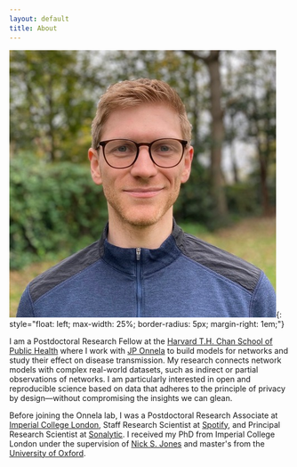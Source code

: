 ```yaml
---
layout: default
title: About
---
```


![image](/assets/till.jpeg){: style="float: left; max-width: 25%; border-radius: 5px; margin-right: 1em;"}

I am a Postdoctoral Research Fellow at the [Harvard T.H. Chan School of Public Health](https://www.hsph.harvard.edu) where I work with [JP Onnela](https://www.hsph.harvard.edu/onnela-lab/) to build models for networks and study their effect on disease transmission. My research connects network models with complex real-world datasets, such as indirect or partial observations of networks. I am particularly interested in open and reproducible science based on data that adheres to the principle of privacy by design—without compromising the insights we can glean.

Before joining the Onnela lab, I was a Postdoctoral Research Associate at [Imperial College London](https://www.imperial.ac.uk/mathematics), Staff Research Scientist at [Spotify](https://research.atspotify.com), and Principal Research Scientist at [Sonalytic](https://techcrunch.com/2017/03/07/spotify-acquires-audio-detection-startup-sonalytic/). I received my PhD from Imperial College London under the supervision of [Nick S. Jones](https://www.imperial.ac.uk/people/nick.jones) and master's from the [University of Oxford](https://www.physics.ox.ac.uk).
